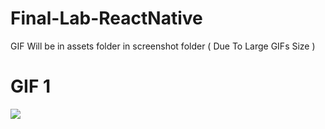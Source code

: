 # Final-Lab-ReactNative

GIF Will be in assets folder in screenshot folder ( Due To Large GIFs Size )

# GIF 1
![](https://github.com/OmarElshankery/Final-Lab-ReactNative/blob/main/gif1.gif)
